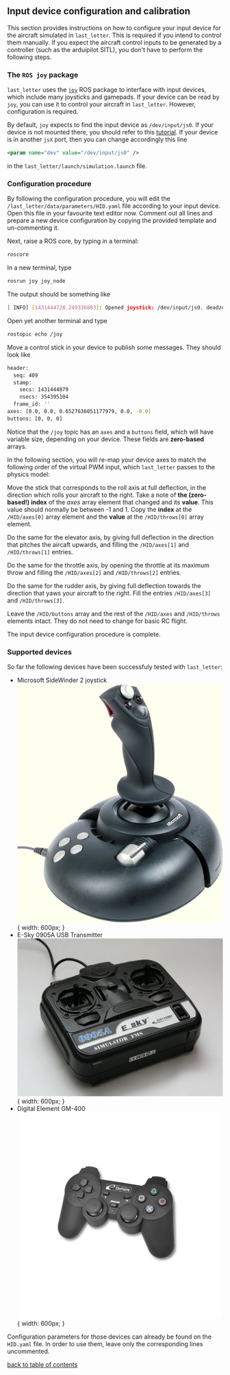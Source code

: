 ## Input device configuration and calibration

This section provides instructions on how to configure your input device for the aircraft simulated in `last_letter`. This is required if you intend to control them manually. If you expect the aircraft control inputs to be generated by a controller (such as the arduipilot SITL), you don't have to perform the following steps.

### The `ROS joy` package
`last_letter` uses the [`joy`](http://wiki.ros.org/joy) ROS package to interface with input devices, which include many joysticks and gamepads. If your device can be read by `joy`, you can use it to control your aircraft in `last_letter`. However, configuration is required.

By default, `joy` expects to find the input device as `/dev/input/js0`. If your device is not mounted there, you should refer to this [tutorial](http://wiki.ros.org/joy/Tutorials/ConfiguringALinuxJoystick).
If your device is in another `jsX` port, then you can change accordingly this line
```xml
<param name="dev" value="/dev/input/js0" />
```
in the `last_letter/launch/simulation.launch` file.

### Configuration procedure
By following the configuration procedure, you will edit the `/last_letter/data/parameters/HID.yaml` file according to your input device. Open this file in your favourite text editor now. Comment out all lines and prepare a new device configuration by copying the provided template and un-commenting it.

Next, raise a ROS core, by typing in a terminal:
```bash
roscore
```
In a new terminal, type
```bash
rosrun joy joy_node
```
The output should be something like
```bash
[ INFO] [1431444728.249336803]: Opened joystick: /dev/input/js0. deadzone_: 0.050000.
```
Open yet another terminal and type
```bash
rostopic echo /joy
```
Move a control stick in your device to publish some messages. They should look like
```bash
header:
  seq: 409
  stamp:
    secs: 1431444879
    nsecs: 354395104
  frame_id: ''
axes: [0.0, 0.0, 0.6527636051177979, 0.0, -0.0]
buttons: [0, 0, 0]
```

Notice that the `/joy` topic has an `axes` and a `buttons` field, which will have variable size, depending on your device. These fields are **zero-based** arrays.

In the following section, you will re-map your device axes to match the following order of the virtual PWM input, which `last_letter` passes to the physics model:

Move the stick that corresponds to the roll axis at full deflection, in the direction which rolls your aircraft to the right. Take a note of **the (zero-based!) index** of the *axes* array element that changed and its **value**. This value should normally be between -1 and 1. Copy the **index** at the `/HID/axes[0]` array element and the **value** at the `/HID/throws[0]` array element.

Do the same for the elevator axis, by giving full deflection in the direction that pitches the aircaft upwards, and filling the `/HID/axes[1]` and `/HID/throws[1]` entries.

Do the same for the throttle axis, by opening the throttle at its maximum throw and filling the `/HID/axes[2]` and `/HID/throws[2]` entries.

Do the same for the rudder axis, by giving full deflection towards the direction that yaws your aircraft to the right. Fill the entries `/HID/axes[3]` and `/HID/throws[3]`.

Leave the `/HID/buttons` array and the rest of the `/HID/axes` and `/HID/throws` elements intact. They do not need to change for basic RC flight.

The input device configuration procedure is complete.

### Supported devices
So far the following devices have been successfuly tested with `last_letter`:
* Microsoft SideWinder 2 joystick
![MS SideWinder Joy](last_letter/doc/manual/figures/microsoftjoy1.jpg){ width: 600px; }
* E-Sky 0905A USB Transmitter
![E-Sky 0905A](last_letter/doc/manual/figures/e-sky_0905a.jpg){ width: 600px; }
* Digital Element GM-400
![DE GM-400](last_letter/doc/manual/figures/gm-400.jpg){ width: 600px; }

Configuration parameters for those devices can already be found on the `HID.yaml` file. In order to use them, leave only the corresponding lines uncommented.


[back to table of contents](../../../README.md)